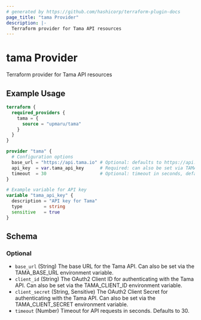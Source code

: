```yaml
---
# generated by https://github.com/hashicorp/terraform-plugin-docs
page_title: "tama Provider"
description: |-
  Terraform provider for Tama API resources
---
```


# tama Provider

Terraform provider for Tama API resources

## Example Usage

```terraform
terraform {
  required_providers {
    tama = {
      source = "upmaru/tama"
    }
  }
}

provider "tama" {
  # Configuration options
  base_url = "https://api.tama.io" # Optional: defaults to https://api.tama.io
  api_key  = var.tama_api_key      # Required: can also be set via TAMA_API_KEY env var
  timeout  = 30                    # Optional: timeout in seconds, defaults to 30
}

# Example variable for API key
variable "tama_api_key" {
  description = "API key for Tama"
  type        = string
  sensitive   = true
}
```

<!-- schema generated by tfplugindocs -->
## Schema

### Optional

- `base_url` (String) The base URL for the Tama API. Can also be set via the TAMA_BASE_URL environment variable.
- `client_id` (String) The OAuth2 Client ID for authenticating with the Tama API. Can also be set via the TAMA_CLIENT_ID environment variable.
- `client_secret` (String, Sensitive) The OAuth2 Client Secret for authenticating with the Tama API. Can also be set via the TAMA_CLIENT_SECRET environment variable.
- `timeout` (Number) Timeout for API requests in seconds. Defaults to 30.
